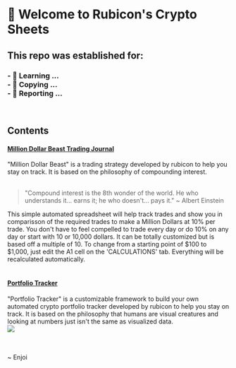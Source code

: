 <h1>👋 Welcome to Rubicon's Crypto Sheets</h1>

<h2>This repo was established for:</h2>
<h3>
- 🌱 Learning ...<br />
- 💞️ Copying ...<br />
- 🐞 Reporting ...<br />
</h3>
<br />
<h2>Contents</h2>
<h4><a href="https://github.com/rubicons-crypto-sheets/rubicons-crypto-sheets/blob/main/Rubicon's%20Million%20Dollar%20Beast%20Trading%20Journal.pdf" target="_blank">Million Dollar Beast Trading Journal</a></h4>
"Million Dollar Beast" is a trading strategy developed by rubicon to help you stay on track. It is based on the philosophy of compounding interest. 
<br />
<br />
<blockquote>"Compound interest is the 8th wonder of the world. He who understands it... earns it; he who doesn't... pays it." ~ Albert Einstein</blockquote>

This simple automated spreadsheet will help track trades and show you in comparisson of the required trades to make a Million Dollars at 10% per trade. You don't have to feel compelled to trade every day or do 10% on any day or start with 10 or 10,000 dollars. It can be totally customized but is based off a multiple of 10. To change from a starting point of $100 to $1,000, just edit the A1 cell on the 'CALCULATIONS' tab. Everything will be recalculated automatically.
<br />
<br />

<h4><a href="https://github.com/rubicons-crypto-sheets/rubicons-crypto-sheets/blob/main/Rubicon's%20Portfolio%20Tracker.pdf" target="_blank">Portfolio Tracker</a></h4>
"Portfolio Tracker" is a customizable framework to build your own automated crypto portfolio tracker developed by rubicon to help you stay on track. It is based on the philosophy that humans are visual creatures and looking at numbers just isn't the same as visualized data.<br />
<img src="https://puu.sh/I8S9p/f316168ab6.png" />
<br />
<br />
<br />

~ Enjoi


<!---
rubicons-crypto-sheets/rubicons-crypto-sheets is a ✨ special ✨ repository because its `README.md` (this file) appears on your GitHub profile.
You can click the Preview link to take a look at your changes.
--->
